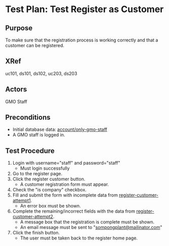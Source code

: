Test Plan: Test Register as Customer
====================================

## Purpose

To make sure that the registration process is working correctly and that
a customer can be registered.


## XRef

uc101, ds101, ds102, uc203, ds203


## Actors

GMO Staff


## Preconditions

* Initial database data: [account/only-gmo-staff](../../../casper/fixtures/account/only-gmo-staff.yml)
* A GMO staff is logged in.


## Test Procedure

1. Login with username="staff" and password="staff"
    * Must login successfully
2. Go to the register page.
3. Click the register customer button.
    * A customer registration form must appear.
4. Check the "is company" checkbox.
5. Fill and submit the form with incomplete data from [register-customer-attempt1](../../../casper/testdata/register-customer-attempt1.yml).
    * An error box must be shown.
6. Complete the remaining/incorrect fields with the data from [register-customer-attempt2](../../../casper/testdata/register-customer-attempt2.yml).
    * A message box that the registration is complete must be shown.
    * An email message must be sent to "sompongplant@mailinator.com"
7. Click the finish button.
    * The user must be taken back to the register home page.


